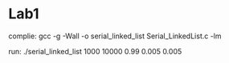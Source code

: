 # Lab1

complie:
gcc -g -Wall -o serial_linked_list Serial_LinkedList.c -lm

run:
./serial_linked_list 1000 10000 0.99 0.005 0.005

